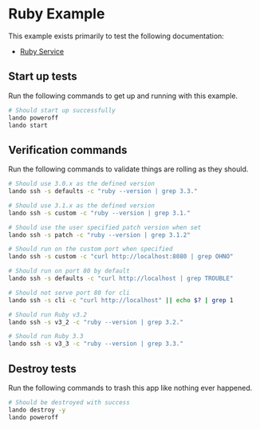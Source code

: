 Ruby Example
============

This example exists primarily to test the following documentation:

* [Ruby Service](https://docs.devwithlando.io/tutorials/ruby.html)

Start up tests
--------------

Run the following commands to get up and running with this example.

```bash
# Should start up successfully
lando poweroff
lando start
```

Verification commands
---------------------

Run the following commands to validate things are rolling as they should.

```bash
# Should use 3.0.x as the defined version
lando ssh -s defaults -c "ruby --version | grep 3.3."

# Should use 3.1.x as the defined version
lando ssh -s custom -c "ruby --version | grep 3.1."

# Should use the user specified patch version when set
lando ssh -s patch -c "ruby --version | grep 3.1.2"

# Should run on the custom port when specified
lando ssh -s custom -c "curl http://localhost:8080 | grep OHNO"

# Should run on port 80 by default
lando ssh -s defaults -c "curl http://localhost | grep TROUBLE"

# Should not serve port 80 for cli
lando ssh -s cli -c "curl http://localhost" || echo $? | grep 1

# Should run Ruby v3.2
lando ssh -s v3_2 -c "ruby --version | grep 3.2."

# Should run Ruby 3.3
lando ssh -s v3_3 -c "ruby --version | grep 3.3."
```

Destroy tests
-------------

Run the following commands to trash this app like nothing ever happened.

```bash
# Should be destroyed with success
lando destroy -y
lando poweroff
```

